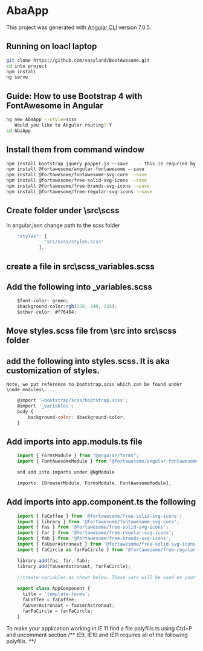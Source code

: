 # AbaApp

This project was generated with [Angular CLI](https://github.com/angular/angular-cli) version 7.0.5.

## Running on loacl laptop
```bash
git clone https://github.com/vasyland/BootAwesome.git
cd into project
npm install
ng serve
```


## Guide: How to use Bootstrap 4 with FontAwesome in Angular
```bash
ng new AbaApp --style=scss
   Would you like to Angular routing? Y
cd AbaApp
```

## Install them from command window
```bash
npm install bootstrap jquery popper.js –-save    - this is requried by Boootstrap
npm install @fortawesome/angular-fontawesome –-save
npm install @fortawesome/fontawesome-svg-core -–save
npm install @fortawesome/free-solid-svg-icons -–save
npm install @fortawesome/free-brands-svg-icons -–save
npm install @fortawesome/free-regular-svg-icons -–save
```

## Create folder under \src\scss

   In angular.json change path to the scss folder
```javascript
	"styles": [
              "src/scss/styles.scss"
            ],
```
## create a file in src\scss\_variables.scss

## Add the following into _variables.scss 
```javascript
	$font-color: green;  
	$background-color:rgb(228, 240, 235); 
	$other-color: #f76464;
```

## Move styles.scss file from \src into src\scss folder

## add the following into styles.scss. It is aka customization of styles.

    Note, we put reference to bootstrap.scss which can be found under \node_modules\....
```javascript
	@import '~bootstrap/scss/bootstrap.scss';
	@import '_variables';
	body {
		background-color: $background-color;
	}
```

## Add imports into app.moduls.ts file
```javascript
	import { FormsModule } from "@angular/forms";
	import { FontAwesomeModule } from "@fortawesome/angular-fontawesome";

    and add into imports under @NgModule

    imports: [BrowserModule, FormsModule, FontAwesomeModule],
```
	

## Add imports into app.component.ts the following
```javascript
	import { faCoffee } from '@fortawesome/free-solid-svg-icons';
	import { library } from '@fortawesome/fontawesome-svg-core';
	import { fas } from '@fortawesome/free-solid-svg-icons';
	import { far } from '@fortawesome/free-regular-svg-icons';
	import { fab } from '@fortawesome/free-brands-svg-icons';
	import { faUserAstronaut } from '@fortawesome/free-solid-svg-icons';
	import { faCircle as farFaCircle } from '@fortawesome/free-regular-svg-icons';

	library.add(fas, far, fab);
	library.add(faUserAstronaut, farFaCircle);
	
	//create variables as shown below. These vars will be used on your form.

	export class AppComponent {
	  title = 'template-forms';
	  faCoffee = faCoffee;
  	  faUserAstronaut = faUserAstronaut;
      farFaCircle = farFaCircle;
	}
```	
    
To make your application working in IE 11 find a file polyfills.ts using Ctrl+P
and uncomment section /** IE9, IE10 and IE11 requires all of the following polyfills. **/


    

